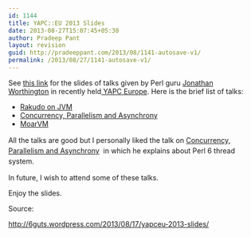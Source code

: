 ```yaml
---
id: 1144
title: YAPC::EU 2013 Slides
date: 2013-08-27T15:07:45+05:30
author: Pradeep Pant
layout: revision
guid: http://pradeeppant.com/2013/08/1141-autosave-v1/
permalink: /2013/08/27/1141-autosave-v1/
---
```

See [this link](http://6guts.wordpress.com/2013/08/17/yapceu-2013-slides/) for the slides of talks given by Perl guru [Jonathan Worthington](http://www.jnthn.net/index.shtml) in recently held[ YAPC Europe](http://www.yapceurope.org/). Here is the brief list of talks:

  * [Rakudo on JVM](http://jnthn.net/papers/2013-yapceu-jvm.pdf)
  * [Concurrency, Parallelism and Asynchrony](http://jnthn.net/papers/2013-yapceu-conc.pdf)
  * [MoarVM](http://jnthn.net/papers/2013-yapceu-moarvm.pdf)

<span style="line-height: 1.5;">All the talks are good but I personally liked the talk on </span><a style="line-height: 1.5;" href="http://jnthn.net/papers/2013-yapceu-conc.pdf">Concurrency, Parallelism and Asynchrony</a><span style="line-height: 1.5;">  in which he explains about Perl 6 thread system. </span>

In future, I wish to attend some of these talks.

Enjoy the slides.

Source:

<http://6guts.wordpress.com/2013/08/17/yapceu-2013-slides/>